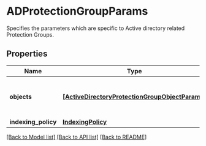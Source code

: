 # ADProtectionGroupParams

Specifies the parameters which are specific to Active directory related Protection Groups.

## Properties
Name | Type | Description | Notes
------------ | ------------- | ------------- | -------------
**objects** | [**[ActiveDirectoryProtectionGroupObjectParams]**](ActiveDirectoryProtectionGroupObjectParams.md) | Specifies the list of object ids to be protected. | 
**indexing_policy** | [**IndexingPolicy**](IndexingPolicy.md) |  | [optional] 

[[Back to Model list]](../README.md#documentation-for-models) [[Back to API list]](../README.md#documentation-for-api-endpoints) [[Back to README]](../README.md)


